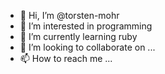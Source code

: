 - 👋 Hi, I’m @torsten-mohr
- 👀 I’m interested in programming
- 🌱 I’m currently learning ruby
- 💞️ I’m looking to collaborate on ...
- 📫 How to reach me ...

<!---
torsten-mohr/torsten-mohr is a ✨ special ✨ repository because its `README.md` (this file) appears on your GitHub profile.
You can click the Preview link to take a look at your changes.
--->

